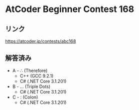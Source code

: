 # AtCoder Beginner Contest 168
## リンク
https://atcoder.jp/contests/abc168

## 解答済み
- A - ∴ (Therefore)
	- C++ (GCC 9.2.1)
	- C# (.NET Core 3.1.201)
- B - ... (Triple Dots)
	- C# (.NET Core 3.1.201)
- C - : (Colon)
	- C# (.NET Core 3.1.201)